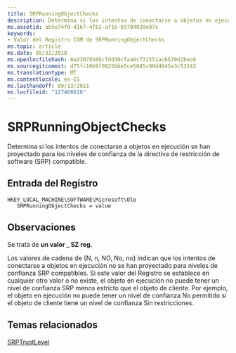 ```yaml
---
title: SRPRunningObjectChecks
description: Determina si los intentos de conectarse a objetos en ejecución se han proyectado para los niveles de confianza de la directiva de restricción de software (SRP) compatible.
ms.assetid: ab5e74f0-d167-4fb2-af1b-03704039e87c
keywords:
- Valor del Registro COM de SRPRunningObjectChecks
ms.topic: article
ms.date: 05/31/2018
ms.openlocfilehash: 0ad307856bcfdd30cfaa6c731551ac6570d2bec6
ms.sourcegitcommit: d75fc10b9f0825bbe5ce5045c90d4045e3c53243
ms.translationtype: MT
ms.contentlocale: es-ES
ms.lasthandoff: 09/13/2021
ms.locfileid: "127466616"
---
```

# <a name="srprunningobjectchecks"></a>SRPRunningObjectChecks

Determina si los intentos de conectarse a objetos en ejecución se han proyectado para los niveles de confianza de la directiva de restricción de software (SRP) compatible.

## <a name="registry-entry"></a>Entrada del Registro

```
HKEY_LOCAL_MACHINE\SOFTWARE\Microsoft\Ole
   SRPRunningObjectChecks = value
```

## <a name="remarks"></a>Observaciones

Se trata de **un valor \_ SZ reg.**

Los valores de cadena de {N, n, NO, No, no} indican que los intentos de conectarse a objetos en ejecución no se han proyectado para niveles de confianza SRP compatibles. Si este valor del Registro se establece en cualquier otro valor o no existe, el objeto en ejecución no puede tener un nivel de confianza SRP menos estricto que el objeto de cliente. Por ejemplo, el objeto en ejecución no puede tener un nivel de confianza No permitido si el objeto de cliente tiene un nivel de confianza Sin restricciones.

## <a name="related-topics"></a>Temas relacionados

<dl> <dt>

[SRPTrustLevel](srptrustlevel.md)
</dt> </dl>

 

 




